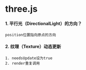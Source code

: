 # three.js

#### 1. 平行光（DirectionalLight）的方向？
    position位置指向原点的方向
#### 2. 纹理（Texture）动态更新
    1. needsUpdate设为true
    2. render重复调用
